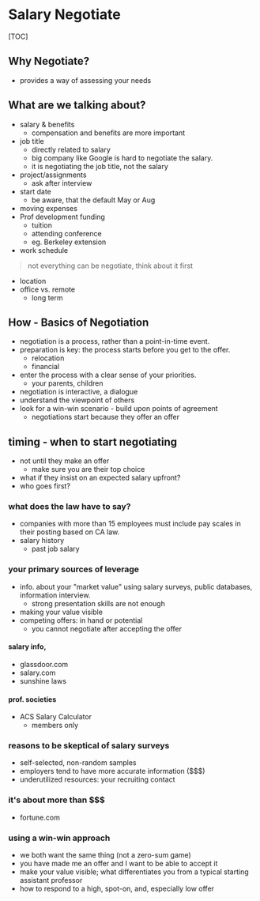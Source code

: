 # Salary Negotiate

[TOC]

## Why Negotiate?

- provides a way of assessing your needs

## What are we talking about?
- salary & benefits
    - compensation and benefits are more important
- job title
    - directly related to salary
    - big company like Google is hard to negotiate the salary.
    - it is negotiating the job title, not the salary
- project/assignments
    - ask after interview
- start date
    - be aware, that the default May or Aug
- moving expenses
- Prof development funding
    - tuition
    - attending conference
    - eg. Berkeley extension
- work schedule
> not everything can be negotiate, think about it first
- location
- office vs. remote
    - long term

## How - Basics of Negotiation
- negotiation is a process, rather than a point-in-time event.
- preparation is key: the process starts before you get to the offer. 
    - relocation
    - financial
- enter the process with a clear sense of your priorities.
    - your parents, children
- negotiation is interactive, a dialogue
- understand the viewpoint of others
- look for a win-win scenario - build upon points of agreement
    - negotiations start because they offer an offer

## timing - when to start negotiating
- not until they make an offer
    - make sure you are their top choice
- what if they insist on an expected salary upfront?
- who goes first?

### what does the law have to say?
- companies with more than 15 employees must include pay scales in their posting based on CA law. 
- salary history
    - past job salary

### your primary sources of leverage
- info. about your "market value" using salary surveys, public databases, information interview. 
    - strong presentation skills are not enough
- making your value visible
- competing offers: in hand or potential
    - you cannot negotiate after accepting the offer

#### salary info,
- glassdoor.com
- salary.com
- sunshine laws

#### prof. societies
- ACS Salary Calculator
    - members only

### reasons to be skeptical of salary surveys
- self-selected, non-random samples
- employers tend to have more accurate information ($$$)
- underutilized resources: your recruiting contact

### it's about more than $$$
- fortune.com

### using a win-win approach
- we both want the same thing (not a zero-sum game)
- you have made me an offer and I want to be able to accept it
- make your value visible; what differentiates you from a typical starting assistant professor
- how to respond to a high, spot-on, and, especially low offer
